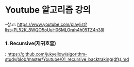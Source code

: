 # Youtube 알고리즘 강의

-참고: https://www.youtube.com/playlist?list=PL52K_8WQO5oUuH06MLOrah4h05TZ4n38l

### 1. Recursive(재귀호출)
: https://github.com/jukyellow/algorithm-study/blob/master/Youtube/01_recursive_backtraking(dfs).md  



